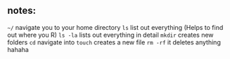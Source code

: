 ## notes:

`~/`			navigate you to your home directory
`ls`			list out everything (Helps to find out where you R)
`ls -la`			lists out everything in detail
`mkdir`			creates new folders
`cd`			navigate into <name of the directory>
`touch`			creates a new file
`rm -rf`	<name> 	it deletes anything hahaha
